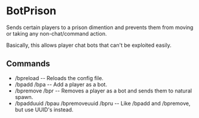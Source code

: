 # BotPrison

Sends certain players to a prison dimention and prevents them from moving or taking any non-chat/command action.

Basically, this allows player chat bots that can't be exploited easily.

## Commands

* /bpreload -- Reloads the config file.
* /bpadd /bpa -- Add a player as a bot.
* /bpremove /bpr -- Removes a player as a bot and sends them to natural spawn.
* /bpadduuid /bpau /bpremoveuuid /bpru -- Like /bpadd and /bpremove, but use UUID's instead.
